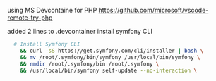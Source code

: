 using MS Devcontaine for PHP 
https://github.com/microsoft/vscode-remote-try-php

added 2 lines to .devcontainer install symfony CLI
```bash
  # Install Symfony CLI
    && curl -sS https://get.symfony.com/cli/installer | bash \
    && mv /root/.symfony/bin/symfony /usr/local/bin/symfony \
    && rmdir /root/.symfony/bin /root/.symfony \
    && /usr/local/bin/symfony self-update --no-interaction \
```

